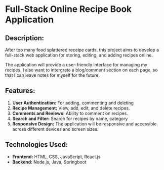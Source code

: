 # Full-Stack Online Recipe Book Application

## Description:

After too many food splattered receipe cards, this project aims to develop a full-stack web application for storing, editing, and adding recipes online.

The application will provide a user-friendly interface for managing my recipes. I also want to intergrate a blog/comment section on each page, so that I can leave notes for myself for the future.

## Features:

1. **User Authentication:** For adding, commenting and deleting
2. **Recipe Management:** View, add, edit, and delete recipes.
3. **Comments and Reviews:** Ability to comment on recipes.
4. **Search and Filter:** Search for recipes by name, category
5. **Responsive Design:** The application will be responsive and accessible across different devices and screen sizes.

## Technologies Used:

- **Frontend:** HTML, CSS, JavaScript, React.js
- **Backend:** Node.js, Java, Springboot
